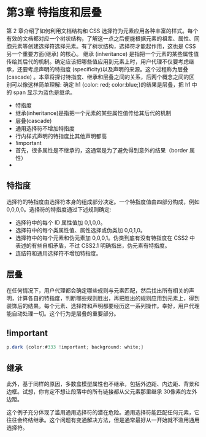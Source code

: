 # 第3章 特指度和层叠

第 2 章介绍了如何利用文档结构和 CSS 选择符为元素应用各种丰富的样式。每个有效的文档都对应一个树状结构，了解这一点之后便能根据元素的祖辈、属性、同胞元素等创建选择符选择元素。有了树状结构，选择符才能起作用，这也是 CSS 另一个重要方面(继承) 的核心。
继承 (inheritance) 是指把一个元素的某些属性值传给其后代的机制。确定应该把哪些值应用到元素上时，用户代理不仅要考虑继承，还要考虑声明的特指度 (specificity)以及声明的来源。这个过程称为层叠 (cascade) 。本章将探讨特指度、继承和层叠之间的关系，后两个概念之间的区别可以像这样简单理解: 确定 h1 {color: red; color:blue;}的结果是层叠，把 h1 中的 span 显示为蓝色是继承。

- 特指度
- 继承(inheritance)是指把一个元素的某些属性值传给其后代的机制
- 层叠(cascade)
- 通用选择符不增加特指度
- 行内样式声明的特指度比其他声明都高
- !important
- 首先，很多属性是不继承的，这通常是为了避免得到意外的结果（border 属性）
- 


## 特指度

选择符的特指度由选择符本身的组成部分决定。一个特指度值由四部分构成，例如0,0,0,0。选择符的特指度通过下述规则确定:
- 选择符中的每个 ID 属性值加 0,1,0,0。
- 选择符中的每个类属性值、属性选择或伪类加 0,0,1,0。
- 选择符中的每个元素和伪元素加 0,0,0,1。伪类到底有没有特指度在 CSS2 中表述的有些自相矛盾，不过 CSS2.1 明确指出，伪元素有特指度。
- 连结符和通用选择符不增加特指度。

## 层叠

在任何情况下，用户代理都会确定哪些规则与元素匹配，然后找出所有相关的声明，计算各自的特指度，判断哪些规则胜出，再把胜出的规则应用到元素上，得到装饰后的结果。每个元素、选择符和声明都要经历这一系列操作。幸好，用户代理能自动处理一切。这个行为是层叠的重要部分。

## !important

```cs
p.dark {color:#333 !important; background: white;}
```

## 继承

此外，基于同样的原因，多数盒模型属性也不继承，包括外边距、内边距、背景和边框。试想，你肯定不想让段落中的所有链接都从父元素那里继承 30像素的左外边距。

这个例子充分体现了滥用通用选择符的潜在危险。通用选择符能匹配任何元素，它往往会终结继承。这个问题有变通解决方法，但是通常最好从一开始就不滥用通用选择符。
